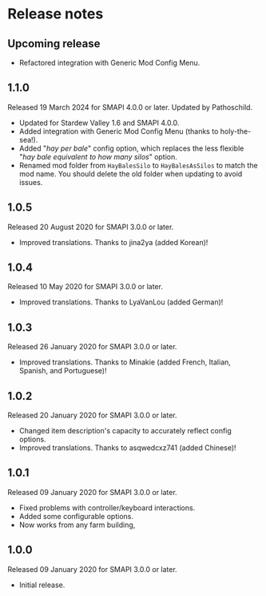 ﻿# Release notes
## Upcoming release
- Refactored integration with Generic Mod Config Menu.

## 1.1.0
Released 19 March 2024 for SMAPI 4.0.0 or later. Updated by Pathoschild.

- Updated for Stardew Valley 1.6 and SMAPI 4.0.0.
- Added integration with Generic Mod Config Menu (thanks to holy-the-sea!).
- Added "_hay per bale_" config option, which replaces the less flexible "_hay bale equivalent to how many silos_" option.
- Renamed mod folder from `HayBalesSilo` to `HayBalesAsSilos` to match the mod name. You should delete the old folder when updating to avoid issues.

## 1.0.5
Released 20 August 2020 for SMAPI 3.0.0 or later.

- Improved translations. Thanks to jina2ya (added Korean)!

## 1.0.4
Released 10 May 2020 for SMAPI 3.0.0 or later.

- Improved translations. Thanks to LyaVanLou (added German)!

## 1.0.3
Released 26 January 2020 for SMAPI 3.0.0 or later.

- Improved translations. Thanks to Minakie (added French, Italian, Spanish, and Portuguese)!

## 1.0.2
Released 20 January 2020 for SMAPI 3.0.0 or later.

- Changed item description's capacity to accurately reflect config options.
- Improved translations. Thanks to asqwedcxz741 (added Chinese)!


## 1.0.1
Released 09 January 2020 for SMAPI 3.0.0 or later.

- Fixed problems with controller/keyboard interactions.
- Added some configurable options.
- Now works from any farm building,

## 1.0.0
Released 09 January 2020 for SMAPI 3.0.0 or later.

- Initial release.
